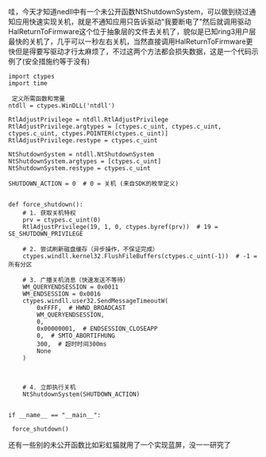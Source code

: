 哇，今天才知道nedll中有一个未公开函数NtShutdownSystem，可以做到绕过通知应用快速实现关机，就是不通知应用只告诉驱动"我要断电了"然后就调用驱动HalReturnToFirmware这个位于抽象层的文件去关机了，貌似是已知ring3用户层最快的关机了，几乎可以一秒左右关机，当然直接调用HalReturnToFirmware更快但是得要写驱动才行太麻烦了，不过这两个方法都会损失数据，这是一个代码示例了(安全措施约等于没有)
```
import ctypes
import time

 定义所需函数和常量
ntdll = ctypes.WinDLL('ntdll')

RtlAdjustPrivilege = ntdll.RtlAdjustPrivilege
RtlAdjustPrivilege.argtypes = [ctypes.c_uint, ctypes.c_uint, ctypes.c_uint, ctypes.POINTER(ctypes.c_uint)]
RtlAdjustPrivilege.restype = ctypes.c_uint

NtShutdownSystem = ntdll.NtShutdownSystem
NtShutdownSystem.argtypes = [ctypes.c_uint]
NtShutdownSystem.restype = ctypes.c_uint

SHUTDOWN_ACTION = 0  # 0 = 关机 (来自SDK的枚举定义)


def force_shutdown():
    # 1. 获取关机特权
    prv = ctypes.c_uint(0)
    RtlAdjustPrivilege(19, 1, 0, ctypes.byref(prv))  # 19 = SE_SHUTDOWN_PRIVILEGE

    # 2. 尝试刷新磁盘缓存（异步操作，不保证完成）
    ctypes.windll.kernel32.FlushFileBuffers(ctypes.c_uint(-1))  # -1 = 所有分区

    # 3. 广播关机消息（快速发送不等待）
    WM_QUERYENDSESSION = 0x0011
    WM_ENDSESSION = 0x0016
    ctypes.windll.user32.SendMessageTimeoutW(
        0xFFFF,  # HWND_BROADCAST
        WM_QUERYENDSESSION,
        0,
        0x00000001,  # ENDSESSION_CLOSEAPP
        0,  # SMTO_ABORTIFHUNG
        300,  # 超时时间300ms
        None
    )



    # 4. 立即执行关机
    NtShutdownSystem(SHUTDOWN_ACTION)


if __name__ == "__main__":

 force_shutdown()
```
还有一些别的未公开函数比如彩虹猫就用了一个实现蓝屏，没一一研究了